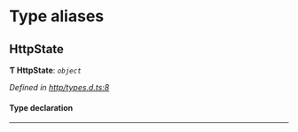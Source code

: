 

# Type aliases

<a id="httpstate"></a>

##  HttpState

**Ƭ HttpState**: *`object`*

*Defined in [http/types.d.ts:8](https://github.com/polkadot-js/api/blob/4344f33/packages/rpc-provider/src/http/types.d.ts#L8)*

#### Type declaration

___

